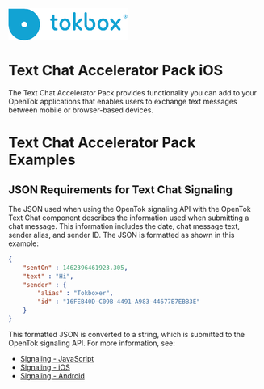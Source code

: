 ![logo](./tokbox-logo.png)

# Text Chat Accelerator Pack iOS <br/>

The Text Chat Accelerator Pack provides functionality you can add to your OpenTok applications that enables users to exchange text messages between mobile or browser-based devices.

# Text Chat Accelerator Pack Examples <br/>


## JSON Requirements for Text Chat Signaling

The JSON used when using the OpenTok signaling API with the OpenTok Text Chat component describes the information used when submitting a chat message. This information includes the date, chat message text, sender alias, and sender ID. The JSON is formatted as shown in this example:

```json
{
    "sentOn" : 1462396461923.305,
    "text" : "Hi",
    "sender" : {
        "alias" : "Tokboxer",
        "id" : "16FEB40D-C09B-4491-A983-44677B7EBB3E"
    }
}
```

This formatted JSON is converted to a string, which is submitted to the OpenTok signaling API. For more information, see:

- [Signaling - JavaScript](https://tokbox.com/developer/guides/signaling/js/)
- [Signaling - iOS](https://tokbox.com/developer/guides/signaling/ios/)
- [Signaling - Android](https://tokbox.com/developer/guides/signaling/android/)
